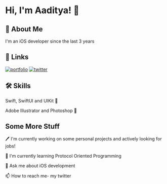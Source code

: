 
# Hi, I'm Aaditya! 👋


## 🚀 About Me
I'm an iOS developer since the last 3 years


## 🔗 Links
[![portfolio](https://img.shields.io/badge/my_portfolio-000?style=for-the-badge&logo=ko-fi&logoColor=white)](https://aadityaaa.carrd.co/)
[![twitter](https://img.shields.io/badge/twitter-1DA1F2?style=for-the-badge&logo=twitter&logoColor=white)](https://twitter.com/adearttt)


## 🛠 Skills
Swift,
SwiftUI and UIKit 📝

Adobe Illustrator and Photoshop 🎨



## Some More Stuff
🖊 I'm currently working on some personal projects and actively looking for jobs!

🧠 I'm currently learning Protocol Oriented Programming

💬 Ask me about iOS development

📫 How to reach me- my twitter



